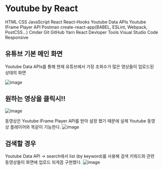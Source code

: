 # Youtube by React
HTML
CSS
JavaScript
React
React-Hooks
Youtube Data APIs
Youtube IFrame Player API
Postman
create-react-app(BABEL, ESLint, Webpack, PostCSS...) 
Cmder
Git
GitHub
Yarn
React Devloper Tools
Visual Studio Code
Responsive

## 유튜브 기본 메인 화면
Youtube Data APIs를 통해 현재 유튜브에서 가장 조회수가 많은 영상들이 업로드된 상태의 화면

![image](https://user-images.githubusercontent.com/71444930/109923655-6bfbc200-7d02-11eb-89ca-12ccfc38247c.png)

## 원하는 영상을 클릭시!!
![image](https://user-images.githubusercontent.com/71444930/109938444-5e9b0380-7d13-11eb-8f70-8e291eddffc5.png)

동영상은 Youtube IFrame Player API를 받아 설정 했기 때문에 실제 Youtube 동영상 플레이어와 똑같이 기능한다.
![image](https://user-images.githubusercontent.com/71444930/109938234-2398d000-7d13-11eb-9e5f-85290ed17d39.png)

## 검색할 경우
Youtube Data API -> search에서 list (by keyword)를 사용해 검색 키워드와 관련 동영상들이 화면에 업로드 되게끔 구현했다.
![image](https://user-images.githubusercontent.com/71444930/109938958-ea149480-7d13-11eb-8bc9-4193f911fd21.png)



